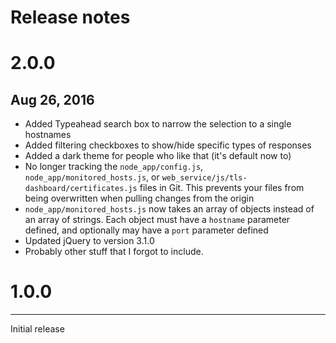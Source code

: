 # Release notes

# 2.0.0
**Aug 26, 2016**
-----
* Added Typeahead search box to narrow the selection to a single hostnames
* Added filtering checkboxes to show/hide specific types of responses
* Added a dark theme for people who like that (it's default now to)
* No longer tracking the `node_app/config.js`, `node_app/monitored_hosts.js`, or `web_service/js/tls-dashboard/certificates.js` files in Git. This prevents your files from being overwritten when pulling changes from the origin
* `node_app/monitored_hosts.js` now takes an array of objects instead of an array of strings. Each object must have a `hostname` parameter defined, and optionally may have a `port` parameter defined
* Updated jQuery to version 3.1.0
* Probably other stuff that I forgot to include.


# 1.0.0
-----
Initial release
